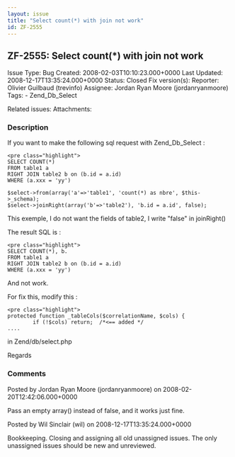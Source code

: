 ```yaml
---
layout: issue
title: "Select count(*) with join not work"
id: ZF-2555
---
```


ZF-2555: Select count(\*) with join not work
--------------------------------------------

 Issue Type: Bug Created: 2008-02-03T10:10:23.000+0000 Last Updated: 2008-12-17T13:35:24.000+0000 Status: Closed Fix version(s): 
 Reporter:  Olivier Guilbaud (trevinfo)  Assignee:  Jordan Ryan Moore (jordanryanmoore)  Tags: - Zend\_Db\_Select
 
 Related issues: 
 Attachments: 
### Description

If you want to make the following sql request with Zend\_Db\_Select :

 
    <pre class="highlight">
    SELECT COUNT(*)
    FROM table1 a
    RIGHT JOIN table2 b on (b.id = a.id)
    WHERE (a.xxx = 'yy')
    
    $select->from(array('a'=>'table1', 'count(*) as nbre', $this->_schema);
    $select->joinRight(array('b'=>'table2'), 'b.id = a.id', false);


This exemple, I do not want the fields of table2, I write "false" in joinRight()

The result SQL is :

 
    <pre class="highlight">
    SELECT COUNT(*), b.
    FROM table1 a
    RIGHT JOIN table2 b on (b.id = a.id)
    WHERE (a.xxx = 'yy')


And not work.

For fix this, modify this :

 
    <pre class="highlight">
    protected function _tableCols($correlationName, $cols) {
            if (!$cols) return;  /*<== added */
    ....


in Zend/db/select.php

Regards

 

 

### Comments

Posted by Jordan Ryan Moore (jordanryanmoore) on 2008-02-20T12:42:06.000+0000

Pass an empty array() instead of false, and it works just fine.

 

 

Posted by Wil Sinclair (wil) on 2008-12-17T13:35:24.000+0000

Bookkeeping. Closing and assigning all old unassigned issues. The only unassigned issues should be new and unreviewed.

 

 